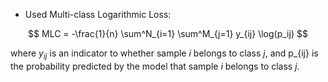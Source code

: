 - Used Multi-class Logarithmic Loss:

$$
MLC = -\frac{1}{n} \sum^N_{i=1} \sum^M_{j=1} y_{ij} \log(p_ij)
$$

where $y_{ij}$ is an indicator to whether sample $i$ belongs to class $j$, and p_{ij} is the probability predicted by the model that sample $i$ belongs to class $j$.
